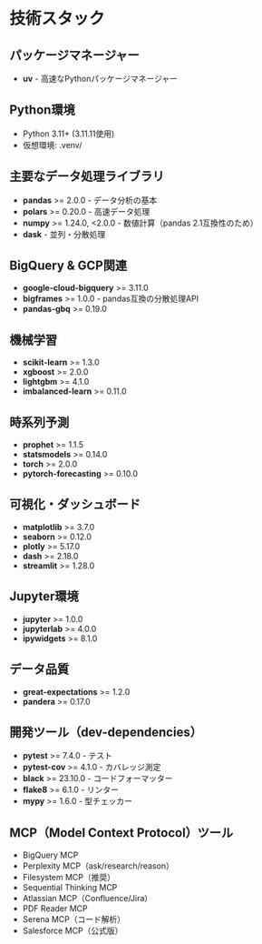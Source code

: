 # 技術スタック

## パッケージマネージャー
- **uv** - 高速なPythonパッケージマネージャー

## Python環境
- Python 3.11+ (3.11.11使用)
- 仮想環境: .venv/

## 主要なデータ処理ライブラリ
- **pandas** >= 2.0.0 - データ分析の基本
- **polars** >= 0.20.0 - 高速データ処理
- **numpy** >= 1.24.0, <2.0.0 - 数値計算（pandas 2.1互換性のため）
- **dask** - 並列・分散処理

## BigQuery & GCP関連
- **google-cloud-bigquery** >= 3.11.0
- **bigframes** >= 1.0.0 - pandas互換の分散処理API
- **pandas-gbq** >= 0.19.0

## 機械学習
- **scikit-learn** >= 1.3.0
- **xgboost** >= 2.0.0
- **lightgbm** >= 4.1.0
- **imbalanced-learn** >= 0.11.0

## 時系列予測
- **prophet** >= 1.1.5
- **statsmodels** >= 0.14.0
- **torch** >= 2.0.0
- **pytorch-forecasting** >= 0.10.0

## 可視化・ダッシュボード
- **matplotlib** >= 3.7.0
- **seaborn** >= 0.12.0
- **plotly** >= 5.17.0
- **dash** >= 2.18.0
- **streamlit** >= 1.28.0

## Jupyter環境
- **jupyter** >= 1.0.0
- **jupyterlab** >= 4.0.0
- **ipywidgets** >= 8.1.0

## データ品質
- **great-expectations** >= 1.2.0
- **pandera** >= 0.17.0

## 開発ツール（dev-dependencies）
- **pytest** >= 7.4.0 - テスト
- **pytest-cov** >= 4.1.0 - カバレッジ測定
- **black** >= 23.10.0 - コードフォーマッター
- **flake8** >= 6.1.0 - リンター
- **mypy** >= 1.6.0 - 型チェッカー

## MCP（Model Context Protocol）ツール
- BigQuery MCP
- Perplexity MCP（ask/research/reason）
- Filesystem MCP（推奨）
- Sequential Thinking MCP
- Atlassian MCP（Confluence/Jira）
- PDF Reader MCP
- Serena MCP（コード解析）
- Salesforce MCP（公式版）